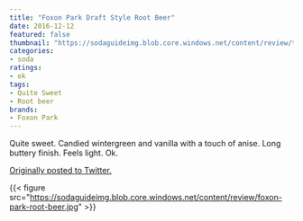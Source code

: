 ```yaml
---
title: "Foxon Park Draft Style Root Beer"
date: 2016-12-12
featured: false
thumbnail: "https://sodaguideimg.blob.core.windows.net/content/review/thumbs/foxon-park-root-beer.jpg"
categories:
- soda
ratings:
- ok
tags:
- Quite Sweet
- Root beer
brands:
- Foxon Park
---
```


Quite sweet. Candied wintergreen and vanilla with a touch of anise. Long buttery finish. Feels light. Ok.

[Originally posted to Twitter.](https://twitter.com/Cavorter/status/808376695950610432)

{{< figure src="https://sodaguideimg.blob.core.windows.net/content/review/foxon-park-root-beer.jpg" >}}
